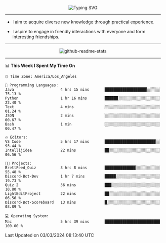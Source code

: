 <p align="center">
  <img src="https://readme-typing-svg.demolab.com?font=Fira+Code&weight=500&size=32&duration=2500&pause=1600&center=true&vCenter=true&random=false&width=1024&height=64&lines=Hi+there+%F0%9F%91%8B;I'm+delighted+you+could+make+it+here+%F0%9F%8E%89;I'm+Harry%2C+a+college+student+still+finding+my+way" alt="Typing SVG" />
</p>


---


- I aim to acquire diverse new knowledge through practical experience.

- I aspire to engage in friendly interactions with everyone and form interesting friendships.


---


<p align="center">
  <img src="https://github-readme-stats.vercel.app/api?username=Harry-Jing&show_icons=true" alt="github-readme-stats"/>
</p>


---

<!--START_SECTION:waka-->
📊 **This Week I Spent My Time On** 

```text
🕑︎ Time Zone: America/Los_Angeles

💬 Programming Languages: 
Java                     4 hrs 15 mins       ███████████████████░░░░░░   75.13 % 
Python                   1 hr 16 mins        ██████░░░░░░░░░░░░░░░░░░░   22.40 % 
Text                     4 mins              ░░░░░░░░░░░░░░░░░░░░░░░░░   01.24 % 
JSON                     2 mins              ░░░░░░░░░░░░░░░░░░░░░░░░░   00.67 % 
Bash                     1 min               ░░░░░░░░░░░░░░░░░░░░░░░░░   00.47 % 

🔥 Editors: 
VS Code                  5 hrs 17 mins       ███████████████████████░░   93.44 % 
Intellijidea             22 mins             ██░░░░░░░░░░░░░░░░░░░░░░░   06.56 % 

🐱‍💻 Projects: 
BrettFeed_Quiz           3 hrs 8 mins        ██████████████░░░░░░░░░░░   55.48 % 
Discord-Bot-Dev          1 hr 7 mins         █████░░░░░░░░░░░░░░░░░░░░   19.73 % 
Quiz 2                   36 mins             ███░░░░░░░░░░░░░░░░░░░░░░   10.80 % 
LightEditProject         22 mins             ██░░░░░░░░░░░░░░░░░░░░░░░   06.56 % 
Discord-Bot-Scoreboard   13 mins             █░░░░░░░░░░░░░░░░░░░░░░░░   03.89 % 

💻 Operating System: 
Mac                      5 hrs 39 mins       █████████████████████████   100.00 % 
```


 Last Updated on 03/03/2024 08:13:40 UTC
<!--END_SECTION:waka-->
